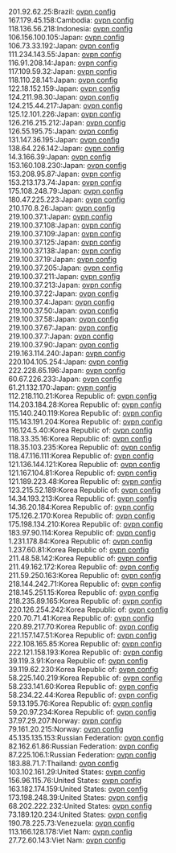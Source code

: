 201.92.62.25:Brazil: [ovpn config](vpn/201_92_62_25.ovpn)  
167.179.45.158:Cambodia: [ovpn config](vpn/167_179_45_158.ovpn)  
118.136.56.218:Indonesia: [ovpn config](vpn/118_136_56_218.ovpn)  
106.156.100.105:Japan: [ovpn config](vpn/106_156_100_105.ovpn)  
106.73.33.192:Japan: [ovpn config](vpn/106_73_33_192.ovpn)  
111.234.143.55:Japan: [ovpn config](vpn/111_234_143_55.ovpn)  
116.91.208.14:Japan: [ovpn config](vpn/116_91_208_14.ovpn)  
117.109.59.32:Japan: [ovpn config](vpn/117_109_59_32.ovpn)  
118.110.28.141:Japan: [ovpn config](vpn/118_110_28_141.ovpn)  
122.18.152.159:Japan: [ovpn config](vpn/122_18_152_159.ovpn)  
124.211.98.30:Japan: [ovpn config](vpn/124_211_98_30.ovpn)  
124.215.44.217:Japan: [ovpn config](vpn/124_215_44_217.ovpn)  
125.12.101.226:Japan: [ovpn config](vpn/125_12_101_226.ovpn)  
126.216.215.212:Japan: [ovpn config](vpn/126_216_215_212.ovpn)  
126.55.195.75:Japan: [ovpn config](vpn/126_55_195_75.ovpn)  
131.147.36.195:Japan: [ovpn config](vpn/131_147_36_195.ovpn)  
138.64.226.142:Japan: [ovpn config](vpn/138_64_226_142.ovpn)  
14.3.166.39:Japan: [ovpn config](vpn/14_3_166_39.ovpn)  
153.160.108.230:Japan: [ovpn config](vpn/153_160_108_230.ovpn)  
153.208.95.87:Japan: [ovpn config](vpn/153_208_95_87.ovpn)  
153.213.173.74:Japan: [ovpn config](vpn/153_213_173_74.ovpn)  
175.108.248.79:Japan: [ovpn config](vpn/175_108_248_79.ovpn)  
180.47.225.223:Japan: [ovpn config](vpn/180_47_225_223.ovpn)  
210.170.8.26:Japan: [ovpn config](vpn/210_170_8_26.ovpn)  
219.100.37.1:Japan: [ovpn config](vpn/219_100_37_1.ovpn)  
219.100.37.108:Japan: [ovpn config](vpn/219_100_37_108.ovpn)  
219.100.37.109:Japan: [ovpn config](vpn/219_100_37_109.ovpn)  
219.100.37.125:Japan: [ovpn config](vpn/219_100_37_125.ovpn)  
219.100.37.138:Japan: [ovpn config](vpn/219_100_37_138.ovpn)  
219.100.37.19:Japan: [ovpn config](vpn/219_100_37_19.ovpn)  
219.100.37.205:Japan: [ovpn config](vpn/219_100_37_205.ovpn)  
219.100.37.211:Japan: [ovpn config](vpn/219_100_37_211.ovpn)  
219.100.37.213:Japan: [ovpn config](vpn/219_100_37_213.ovpn)  
219.100.37.22:Japan: [ovpn config](vpn/219_100_37_22.ovpn)  
219.100.37.4:Japan: [ovpn config](vpn/219_100_37_4.ovpn)  
219.100.37.50:Japan: [ovpn config](vpn/219_100_37_50.ovpn)  
219.100.37.58:Japan: [ovpn config](vpn/219_100_37_58.ovpn)  
219.100.37.67:Japan: [ovpn config](vpn/219_100_37_67.ovpn)  
219.100.37.7:Japan: [ovpn config](vpn/219_100_37_7.ovpn)  
219.100.37.90:Japan: [ovpn config](vpn/219_100_37_90.ovpn)  
219.163.114.240:Japan: [ovpn config](vpn/219_163_114_240.ovpn)  
220.104.105.254:Japan: [ovpn config](vpn/220_104_105_254.ovpn)  
222.228.65.196:Japan: [ovpn config](vpn/222_228_65_196.ovpn)  
60.67.226.233:Japan: [ovpn config](vpn/60_67_226_233.ovpn)  
61.21.132.170:Japan: [ovpn config](vpn/61_21_132_170.ovpn)  
112.218.110.21:Korea Republic of: [ovpn config](vpn/112_218_110_21.ovpn)  
114.203.184.28:Korea Republic of: [ovpn config](vpn/114_203_184_28.ovpn)  
115.140.240.119:Korea Republic of: [ovpn config](vpn/115_140_240_119.ovpn)  
115.143.191.204:Korea Republic of: [ovpn config](vpn/115_143_191_204.ovpn)  
116.124.5.40:Korea Republic of: [ovpn config](vpn/116_124_5_40.ovpn)  
118.33.35.16:Korea Republic of: [ovpn config](vpn/118_33_35_16.ovpn)  
118.35.103.235:Korea Republic of: [ovpn config](vpn/118_35_103_235.ovpn)  
118.47.116.111:Korea Republic of: [ovpn config](vpn/118_47_116_111.ovpn)  
121.136.144.121:Korea Republic of: [ovpn config](vpn/121_136_144_121.ovpn)  
121.167.104.81:Korea Republic of: [ovpn config](vpn/121_167_104_81.ovpn)  
121.189.223.48:Korea Republic of: [ovpn config](vpn/121_189_223_48.ovpn)  
123.215.52.189:Korea Republic of: [ovpn config](vpn/123_215_52_189.ovpn)  
14.34.193.213:Korea Republic of: [ovpn config](vpn/14_34_193_213.ovpn)  
14.36.20.184:Korea Republic of: [ovpn config](vpn/14_36_20_184.ovpn)  
175.126.2.170:Korea Republic of: [ovpn config](vpn/175_126_2_170.ovpn)  
175.198.134.210:Korea Republic of: [ovpn config](vpn/175_198_134_210.ovpn)  
183.97.90.114:Korea Republic of: [ovpn config](vpn/183_97_90_114.ovpn)  
1.231.178.84:Korea Republic of: [ovpn config](vpn/1_231_178_84.ovpn)  
1.237.60.81:Korea Republic of: [ovpn config](vpn/1_237_60_81.ovpn)  
211.48.58.142:Korea Republic of: [ovpn config](vpn/211_48_58_142.ovpn)  
211.49.162.172:Korea Republic of: [ovpn config](vpn/211_49_162_172.ovpn)  
211.59.250.163:Korea Republic of: [ovpn config](vpn/211_59_250_163.ovpn)  
218.144.242.71:Korea Republic of: [ovpn config](vpn/218_144_242_71.ovpn)  
218.145.251.15:Korea Republic of: [ovpn config](vpn/218_145_251_15.ovpn)  
218.235.89.165:Korea Republic of: [ovpn config](vpn/218_235_89_165.ovpn)  
220.126.254.242:Korea Republic of: [ovpn config](vpn/220_126_254_242.ovpn)  
220.70.71.41:Korea Republic of: [ovpn config](vpn/220_70_71_41.ovpn)  
220.89.217.70:Korea Republic of: [ovpn config](vpn/220_89_217_70.ovpn)  
221.157.147.51:Korea Republic of: [ovpn config](vpn/221_157_147_51.ovpn)  
222.108.165.85:Korea Republic of: [ovpn config](vpn/222_108_165_85.ovpn)  
222.121.158.193:Korea Republic of: [ovpn config](vpn/222_121_158_193.ovpn)  
39.119.3.91:Korea Republic of: [ovpn config](vpn/39_119_3_91.ovpn)  
39.119.62.230:Korea Republic of: [ovpn config](vpn/39_119_62_230.ovpn)  
58.225.140.219:Korea Republic of: [ovpn config](vpn/58_225_140_219.ovpn)  
58.233.141.60:Korea Republic of: [ovpn config](vpn/58_233_141_60.ovpn)  
58.234.22.44:Korea Republic of: [ovpn config](vpn/58_234_22_44.ovpn)  
59.13.195.76:Korea Republic of: [ovpn config](vpn/59_13_195_76.ovpn)  
59.20.97.234:Korea Republic of: [ovpn config](vpn/59_20_97_234.ovpn)  
37.97.29.207:Norway: [ovpn config](vpn/37_97_29_207.ovpn)  
79.161.20.215:Norway: [ovpn config](vpn/79_161_20_215.ovpn)  
45.135.135.153:Russian Federation: [ovpn config](vpn/45_135_135_153.ovpn)  
82.162.61.86:Russian Federation: [ovpn config](vpn/82_162_61_86.ovpn)  
87.225.106.1:Russian Federation: [ovpn config](vpn/87_225_106_1.ovpn)  
183.88.71.7:Thailand: [ovpn config](vpn/183_88_71_7.ovpn)  
103.102.161.29:United States: [ovpn config](vpn/103_102_161_29.ovpn)  
156.96.115.76:United States: [ovpn config](vpn/156_96_115_76.ovpn)  
163.182.174.159:United States: [ovpn config](vpn/163_182_174_159.ovpn)  
173.198.248.39:United States: [ovpn config](vpn/173_198_248_39.ovpn)  
68.202.222.232:United States: [ovpn config](vpn/68_202_222_232.ovpn)  
73.189.120.234:United States: [ovpn config](vpn/73_189_120_234.ovpn)  
190.78.225.73:Venezuela: [ovpn config](vpn/190_78_225_73.ovpn)  
113.166.128.178:Viet Nam: [ovpn config](vpn/113_166_128_178.ovpn)  
27.72.60.143:Viet Nam: [ovpn config](vpn/27_72_60_143.ovpn)  

